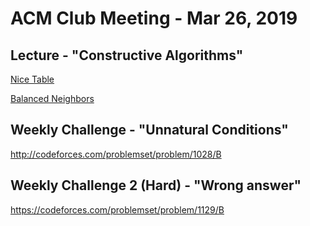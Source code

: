 ACM Club Meeting - Mar 26, 2019
===

Lecture - "Constructive Algorithms"
---
[Nice Table](NiceTable.java)

[Balanced Neighbors](BalancedNeighbors.java)

Weekly Challenge - "Unnatural Conditions"
---
http://codeforces.com/problemset/problem/1028/B


Weekly Challenge 2 (Hard) - "Wrong answer"
---
https://codeforces.com/problemset/problem/1129/B